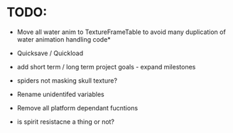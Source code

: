 # TODO:

* Move all water anim to TextureFrameTable to avoid many duplication of water animation handling code*

* Quicksave / Quickload

* add short term / long term project goals - expand milestones

* spiders not masking skull texture?

* Rename unidentifed variables
* Remove all platform dependant fucntions

* is spirit resistacne a thing or not?
